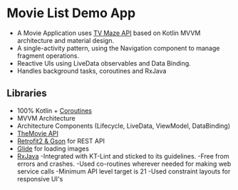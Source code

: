 # Movie List Demo App

* A Movie Application uses [TV Maze API](https://api.tvmaze.com) based on Kotlin MVVM architecture and material design.
* A single-activity pattern, using the Navigation component to manage fragment operations.
* Reactive UIs using LiveData observables and Data Binding.
* Handles background tasks, coroutines and RxJava

## Libraries
- 100% Kotlin + [Coroutines](https://github.com/Kotlin/kotlinx.coroutines)
- MVVM Architecture
- Architecture Components (Lifecycle, LiveData, ViewModel, DataBinding)
- [TheMovie API](https://api.tvmaze.com)
- [Retrofit2 & Gson](https://github.com/square/retrofit) for REST API
- [Glide](https://github.com/bumptech/glide) for loading images
- [RxJava](https://github.com/ReactiveX/RxJava/tree/2.x)
-Integrated with KT-Lint and sticked to its guidelines.
-Free from errors and crashes.
-Used co-routines wherever needed for making web service calls
-Minimum API level target is 21
-Used constraint layouts for responsive UI's